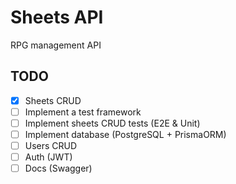 # Sheets API
RPG management API

## TODO

- [X] Sheets CRUD
- [ ] Implement a test framework
- [ ] Implement sheets CRUD tests (E2E & Unit)
- [ ] Implement database (PostgreSQL + PrismaORM)
- [ ] Users CRUD
- [ ] Auth (JWT)
- [ ] Docs (Swagger)
